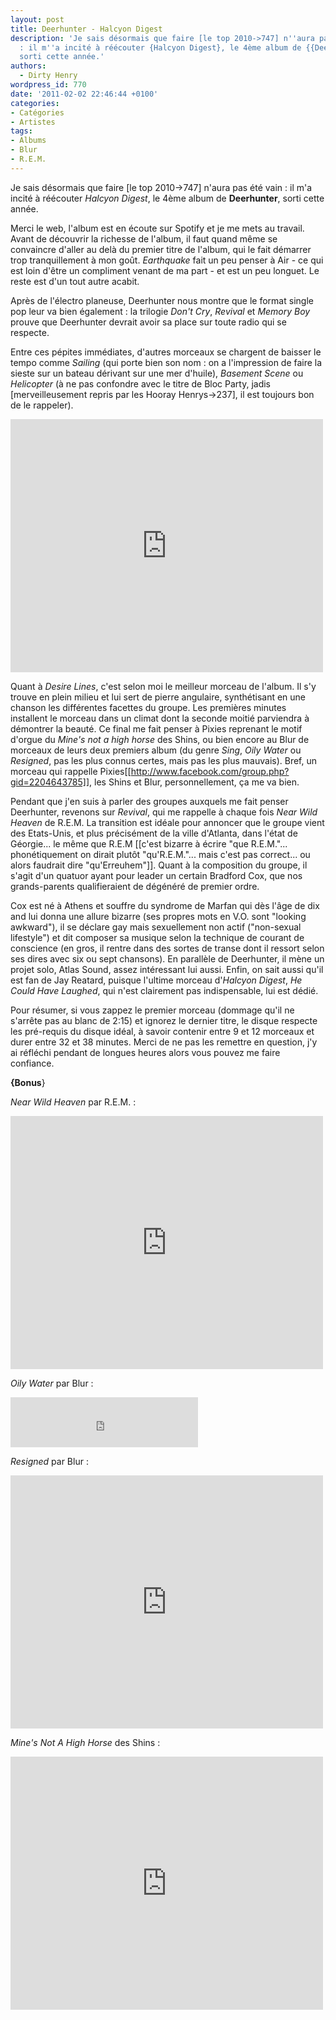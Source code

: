 ```yaml
---
layout: post
title: Deerhunter - Halcyon Digest
description: 'Je sais désormais que faire [le top 2010->747] n''aura pas été vain
  : il m''a incité à réécouter {Halcyon Digest}, le 4ème album de {{Deerhunter}},
  sorti cette année.'
authors:
  - Dirty Henry
wordpress_id: 770
date: '2011-02-02 22:46:44 +0100'
categories:
- Catégories
- Artistes
tags:
- Albums
- Blur
- R.E.M.
---
```

Je sais désormais que faire [le top 2010->747] n'aura pas été vain : il m'a incité à réécouter *Halcyon Digest*, le 4ème album de __Deerhunter__, sorti cette année.

Merci le web, l'album est en écoute sur Spotify et je me mets au travail. Avant de découvrir la richesse de l'album, il faut quand même se convaincre d'aller au delà du premier titre de l'album, qui le fait démarrer trop tranquillement à mon goût. *Earthquake* fait un peu penser à Air - ce qui est loin d'être un compliment venant de ma part - et est un peu longuet. Le reste est d'un tout autre acabit.

Après de l'électro planeuse, Deerhunter nous montre que le format single pop leur va bien également : la trilogie *Don't Cry*, *Revival* et *Memory Boy* prouve que Deerhunter devrait avoir sa place sur toute radio qui se respecte.

Entre ces pépites immédiates, d'autres morceaux se chargent de baisser le tempo comme *Sailing* (qui porte bien son nom : on a l'impression de faire la sieste sur un bateau dérivant sur une mer d'huile), *Basement Scene* ou *Helicopter* (à ne pas confondre avec le titre de Bloc Party, jadis [merveilleusement repris par les Hooray Henrys->237], il est toujours bon de le rappeler).

<iframe title="YouTube video player" class="youtube-player" type="text/html" width="500" height="405" src="http://www.youtube.com/embed/1mBSOtdOjoc?rel=0" frameborder="0" allowFullScreen></iframe>

Quant à *Desire Lines*, c'est selon moi le meilleur morceau de l'album. Il s'y trouve en plein milieu et lui sert de pierre angulaire, synthétisant en une chanson les différentes facettes du groupe. Les premières minutes installent le morceau dans un climat dont la seconde moitié parviendra à démontrer la beauté. Ce final me fait penser à Pixies reprenant le motif d'orgue du *Mine's not a high horse* des Shins, ou bien encore au Blur de morceaux de leurs deux premiers album (du genre *Sing*, *Oily Water* ou *Resigned*, pas les plus connus certes, mais pas les plus mauvais). Bref, un morceau qui rappelle Pixies[[http://www.facebook.com/group.php?gid=2204643785]], les Shins et Blur, personnellement, ça me va bien.

Pendant que j'en suis à parler des groupes auxquels me fait penser Deerhunter, revenons sur *Revival*, qui me rappelle à chaque fois *Near Wild Heaven* de R.E.M. La transition est idéale pour annoncer que le groupe vient des Etats-Unis, et plus précisément de la ville d'Atlanta, dans l'état de Géorgie... le même que R.E.M [[c'est bizarre à écrire "que R.E.M."... phonétiquement on dirait plutôt "qu'R.E.M."... mais c'est pas correct... ou alors faudrait dire "qu'Erreuhem"]]. Quant à la composition du groupe, il s'agit d'un quatuor ayant pour leader un certain Bradford Cox, que nos grands-parents qualifieraient de dégénéré de premier ordre.

Cox est né à Athens et souffre du syndrome de Marfan qui dès l'âge de dix and lui donna une allure bizarre (ses propres mots en V.O. sont "looking awkward"), il se déclare gay mais sexuellement non actif ("non-sexual lifestyle") et dit composer sa musique selon la technique de courant de conscience (en gros, il rentre dans des sortes de transe dont il ressort selon ses dires avec six ou sept chansons). En parallèle de Deerhunter, il mène un projet solo, Atlas Sound, assez intéressant lui aussi. Enfin, on sait aussi qu'il est fan de Jay Reatard, puisque l'ultime morceau d'*Halcyon Digest*, *He Could Have Laughed*, qui n'est clairement pas indispensable, lui est dédié.

Pour résumer, si vous zappez le premier morceau (dommage qu'il ne s'arrête pas au blanc de 2:15) et ignorez le dernier titre, le disque respecte les pré-requis du disque idéal, à savoir contenir entre 9 et 12 morceaux et durer entre 32 et 38 minutes. Merci de ne pas les remettre en question, j'y ai réfléchi pendant de longues heures alors vous pouvez me faire confiance.


__{Bonus__}

*Near Wild Heaven* par R.E.M. :

<iframe title="YouTube video player" class="youtube-player" type="text/html" width="500" height="405" src="http://www.youtube.com/embed/DBK_B6m0_tY?rel=0" frameborder="0" allowFullScreen></iframe>

*Oily Water* par Blur : 

<iframe src="https://embed.spotify.com/?uri=spotify:track:4tRXWl0OES4ZwHAvyiCqOX" width="300" height="80" frameborder="0" allowtransparency="true"></iframe>

*Resigned* par Blur :

<iframe title="YouTube video player" class="youtube-player" type="text/html" width="500" height="405" src="http://www.youtube.com/embed/sEolFeMAalY?rel=0" frameborder="0" allowFullScreen></iframe>

*Mine's Not A High Horse* des Shins :

<iframe title="YouTube video player" class="youtube-player" type="text/html" width="500" height="405" src="http://www.youtube.com/embed/CyqFhKpdNs0?rel=0" frameborder="0" allowFullScreen></iframe>
